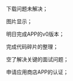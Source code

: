 

下载问题未解决；

图片显示；



明日完成APP的v0版本；

完成代码碎片的整理；

空了解决关键的面试问题；

申请应用商店APP的认证；







































































